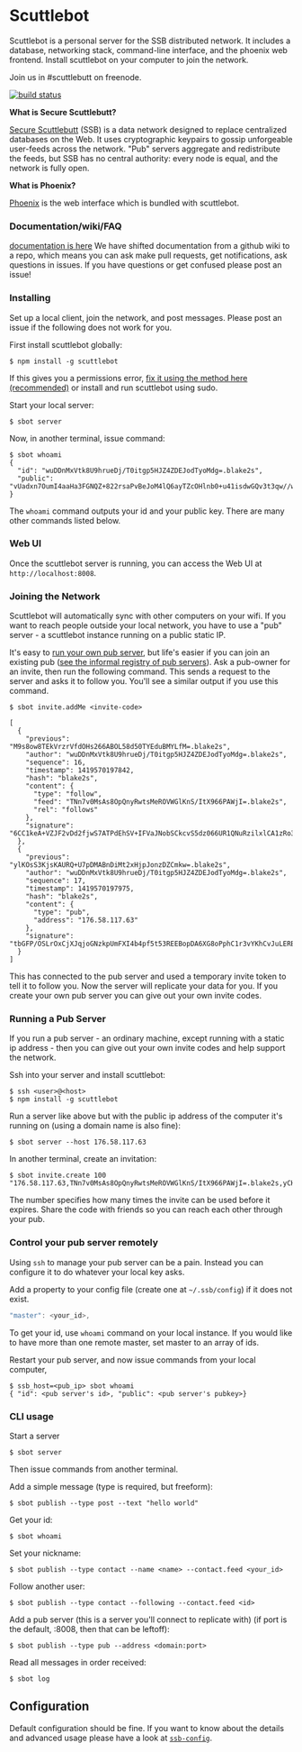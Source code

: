 # Scuttlebot

Scuttlebot is a personal server for the SSB distributed network. It includes a database, networking stack, command-line interface, and the phoenix web frontend. Install scuttlebot on your computer to join the network.

Join us in #scuttlebutt on freenode.

[![build status](https://secure.travis-ci.org/ssbc/scuttlebot.png)](http://travis-ci.org/ssbc/scuttlebot)

**What is Secure Scuttlebutt?**

[Secure Scuttlebutt](https://github.com/ssbc/secure-scuttlebutt) (SSB) is a data network designed to replace centralized databases on the Web. It uses cryptographic keypairs to gossip unforgeable user-feeds across the network. "Pub" servers aggregate and redistribute the feeds, but SSB has no central authority: every node is equal, and the network is fully open.

**What is Phoenix?**

[Phoenix](https://github.com/ssbc/phoenix) is the web interface which is bundled with scuttlebot.


### Documentation/wiki/FAQ

[documentation is here](https://github.com/ssbc/ssb-docs)
We have shifted documentation from a github wiki to a repo,
which means you can ask make pull requests, get notifications,
ask questions in issues. If you have questions or get confused
please post an issue!

### Installing

Set up a local client, join the network, and post messages.
Please post an issue if the following does not work for you.

First install scuttlebot globally:

```
$ npm install -g scuttlebot
```

If this gives you a permissions error, [fix it using the method here (recommended)](http://stackoverflow.com/questions/19352976/npm-modules-wont-install-globally-without-sudo) or install and run scuttlebot using sudo.

Start your local server:

```
$ sbot server
```

Now, in another terminal, issue command:

```
$ sbot whoami
{
  "id": "wuDDnMxVtk8U9hrueDj/T0itgp5HJZ4ZDEJodTyoMdg=.blake2s",
  "public": "vUadxn7OumI4aaHa3FGNQZ+822rsaPvBeJoM4lQ6ayTZcOHlnb0+u41isdwGQv3t3qw//wvFH6JmeHTpJzmO2w==.k256"
}
```

The `whoami` command outputs your id and your public key. There are many other commands listed below.


### Web UI

Once the scuttlebot server is running, you can access the Web UI at `http://localhost:8008`.


### Joining the Network

Scuttlebot will automatically sync with other computers on your wifi. If you want to reach people outside your local network, you have to use a "pub" server - a scuttlebot instance running on a public static IP.

It's easy to [run your own pub server](#running-a-pub-server), but life's easier if you can join an existing pub ([see the informal registry of pub servers](https://github.com/ssbc/scuttlebot/wiki/Pub-Servers)). Ask a pub-owner for an invite, then run the following command. This sends a request to the server and asks it to follow you. You'll see a similar output if you use this command.

```
$ sbot invite.addMe <invite-code>

[
  {
    "previous": "M9s8ow8TEkVrzrVfdOHs266ABOL58d50TYEduBMYLfM=.blake2s",
    "author": "wuDDnMxVtk8U9hrueDj/T0itgp5HJZ4ZDEJodTyoMdg=.blake2s",
    "sequence": 16,
    "timestamp": 1419570197842,
    "hash": "blake2s",
    "content": {
      "type": "follow",
      "feed": "TNn7v0MsAs8OpQnyRwtsMeROVWGlKnS/ItX966PAWjI=.blake2s",
      "rel": "follows"
    },
    "signature": "6CC1keA+VZJF2vDd2fjwS7ATPdEhSV+IFVaJNobSCkcvS5dz066UR1QNuRzilxlCA1zRo3wDvJm3rIEOWYzQrg==.blake2s.k256"
  },
  {
    "previous": "ylKOsS3KjsKAURQ+U7pDMABnDiMt2xHjpJonzDZCmkw=.blake2s",
    "author": "wuDDnMxVtk8U9hrueDj/T0itgp5HJZ4ZDEJodTyoMdg=.blake2s",
    "sequence": 17,
    "timestamp": 1419570197975,
    "hash": "blake2s",
    "content": {
      "type": "pub",
      "address": "176.58.117.63"
    },
    "signature": "tbGFP/OSLrOxCjXJqjoGNzkpUmFXI4b4pf5t53REEBopDA6XG8oPphC1r3vYKhCvJuLERB8EhvwOs2GNjaOKUA==.blake2s.k256"
  }
]
```

This has connected to the pub server and used a temporary invite token
to tell it to follow you. Now the server will replicate your data for you.
If you create your own pub server you can give out your own invite codes.


### Running a Pub Server

If you run a pub server - an ordinary machine, except running with
a static ip address - then you can give out your own invite codes
and help support the network.

Ssh into your server and install scuttlebot:

```
$ ssh <user>@<host>
$ npm install -g scuttlebot
```

Run a server like above but with the public ip address of the computer it's running on (using a domain name is also fine):

```
$ sbot server --host 176.58.117.63
```

In another terminal, create an invitation:

```
$ sbot invite.create 100
"176.58.117.63,TNn7v0MsAs8OpQnyRwtsMeROVWGlKnS/ItX966PAWjI=.blake2s,yCHiB1JfBdIEUZEW/eURMRYe64FTTKuj7+F1p/xDrUc="
```

The number specifies how many times the invite can be used before it expires. Share the code with friends so you can reach each other through your pub.

### Control your pub server remotely

Using `ssh` to manage your pub server can be a pain. Instead you can configure it to do whatever your local key asks.

Add a property to your config file (create one at `~/.ssb/config`) if it does not exist.

``` js
"master": <your_id>,
```

To get your id, use `whoami` command on your local instance.
If you would like to have more than one remote master, set master
to an array of ids.

Restart your pub server, and now issue commands from your local computer,

```
$ ssb_host=<pub_ip> sbot whoami
{ "id": <pub server's id>, "public": <pub server's pubkey>}
```

### CLI usage

Start a server

```
$ sbot server
```

Then issue commands from another terminal.

Add a simple message (type is required, but freeform):

```
$ sbot publish --type post --text "hello world"
```

Get your id:

```
$ sbot whoami
```

Set your nickname:

```
$ sbot publish --type contact --name <name> --contact.feed <your_id>
```

Follow another user:

```
$ sbot publish --type contact --following --contact.feed <id>
```

Add a pub server (this is a server you'll connect to replicate with)
(if port is the default, :8008, then that can be leftoff):

```
$ sbot publish --type pub --address <domain:port>
```

Read all messages in order received:

```
$ sbot log
```

## Configuration

Default configuration should be fine. If you want to know about the details and advanced usage please have a look at [`ssb-config`](https://github.com/ssbc/ssb-config).
